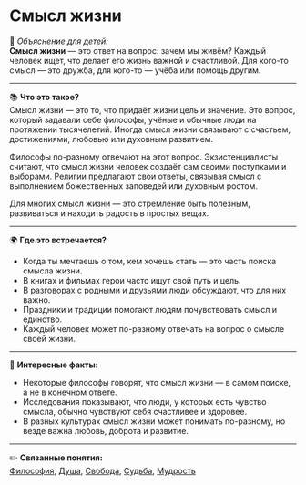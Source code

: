 # Смысл жизни

👶 *Объяснение для детей:*  
**Смысл жизни** — это ответ на вопрос: зачем мы живём? Каждый человек ищет, что делает его жизнь важной и счастливой. Для кого-то смысл — это дружба, для кого-то — учёба или помощь другим.

---

📚 **Что это такое?**  
Смысл жизни — это то, что придаёт жизни цель и значение. Это вопрос, который задавали себе философы, учёные и обычные люди на протяжении тысячелетий. Иногда смысл жизни связывают с счастьем, достижениями, любовью или духовным развитием.

Философы по-разному отвечают на этот вопрос. Экзистенциалисты считают, что смысл жизни человек создаёт сам своими поступками и выборами. Религии предлагают свои ответы, связывая смысл с выполнением божественных заповедей или духовным ростом.

Для многих смысл жизни — это стремление быть полезным, развиваться и находить радость в простых вещах.

---

🌍 **Где это встречается?**

* Когда ты мечтаешь о том, кем хочешь стать — это часть поиска смысла жизни.
* В книгах и фильмах герои часто ищут свой путь и цель.
* В разговорах с родными и друзьями люди обсуждают, что для них важно.
* Праздники и традиции помогают людям почувствовать смысл и единство.
* Каждый человек может по-разному отвечать на вопрос о смысле своей жизни.

---

🧠 **Интересные факты:**

* Некоторые философы говорят, что смысл жизни — в самом поиске, а не в конечном ответе.
* Исследования показывают, что люди, у которых есть чувство смысла, обычно чувствуют себя счастливее и здоровее.
* В разных культурах смысл жизни может понимать по-разному, но везде важна любовь, доброта и развитие.

---

✏️ **Связанные понятия:**  
[Философия](./Философия.md), [Душа](./Душа.md), [Свобода](./Свобода.md), [Судьба](./Судьба.md), [Мудрость](./Мудрость.md)
